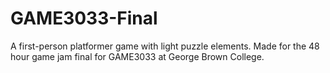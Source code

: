 # GAME3033-Final
A first-person platformer game with light puzzle elements. Made for the 48 hour game jam final for GAME3033 at George Brown College.

